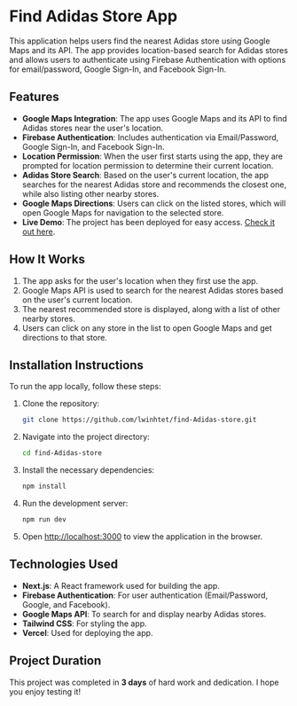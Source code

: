 # Find Adidas Store App

This application helps users find the nearest Adidas store using Google Maps and its API. The app provides location-based search for Adidas stores and allows users to authenticate using Firebase Authentication with options for email/password, Google Sign-In, and Facebook Sign-In.

## Features

- **Google Maps Integration**: The app uses Google Maps and its API to find Adidas stores near the user's location.
- **Firebase Authentication**: Includes authentication via Email/Password, Google Sign-In, and Facebook Sign-In.
- **Location Permission**: When the user first starts using the app, they are prompted for location permission to determine their current location.
- **Adidas Store Search**: Based on the user's current location, the app searches for the nearest Adidas store and recommends the closest one, while also listing other nearby stores.
- **Google Maps Directions**: Users can click on the listed stores, which will open Google Maps for navigation to the selected store.
- **Live Demo**: The project has been deployed for easy access. [Check it out here](https://find-adidas-store-m8yx.vercel.app/home).

## How It Works

1. The app asks for the user's location when they first use the app.
2. Google Maps API is used to search for the nearest Adidas stores based on the user's current location.
3. The nearest recommended store is displayed, along with a list of other nearby stores.
4. Users can click on any store in the list to open Google Maps and get directions to that store.

## Installation Instructions

To run the app locally, follow these steps:

1. Clone the repository:

   ```bash
   git clone https://github.com/lwinhtet/find-Adidas-store.git
   ```

2. Navigate into the project directory:

   ```bash
   cd find-Adidas-store
   ```

3. Install the necessary dependencies:

   ```bash
   npm install
   ```

4. Run the development server:

   ```bash
   npm run dev
   ```

5. Open [http://localhost:3000](http://localhost:3000) to view the application in the browser.

## Technologies Used

- **Next.js**: A React framework used for building the app.
- **Firebase Authentication**: For user authentication (Email/Password, Google, and Facebook).
- **Google Maps API**: To search for and display nearby Adidas stores.
- **Tailwind CSS**: For styling the app.
- **Vercel**: Used for deploying the app.

## Project Duration

This project was completed in **3 days** of hard work and dedication. I hope you enjoy testing it!
